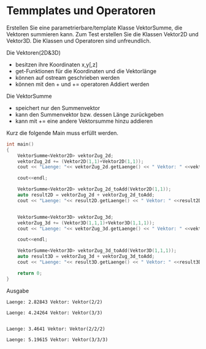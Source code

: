# Temmplates und Operatoren

Erstellen Sie eine parametrierbare/template Klasse VektorSumme, die Vektoren summieren kann. Zum Test erstellen Sie die Klassen Vektor2D und Vektor3D. Die Klassen und Operatoren sind unfreundlich.

Die Vektoren(2D&3D)
- besitzen ihre Koordinaten x,y[,z]
- get-Funktionen für die Koordinaten und die Vektorlänge
- können auf ostream geschrieben werden
- können mit den + und += operatoren Addiert werden

Die VektorSumme
- speichert nur den Summenvektor
- kann den Summenvektor bzw. dessen Länge zurückgeben
- kann mit += eine andere Vektorsumme hinzu addieren

Kurz die folgende Main muss erfüllt werden.
```c++
int main()
{
    VektorSumme<Vektor2D> vektorZug_2d;
    vektorZug_2d += (Vektor2D(1,1)+Vektor2D(1,1));
    cout << "Laenge: "<< vektorZug_2d.getLaenge() << " Vektor: " <<vektorZug_2d.getVektorSumme() <<endl;

    cout<<endl;

    VektorSumme<Vektor2D> vektorZug_2d_toAdd(Vektor2D(1,1));
    auto result2D = vektorZug_2d + vektorZug_2d_toAdd;
    cout << "Laenge: "<< result2D.getLaenge() << " Vektor: " <<result2D.getVektorSumme() <<endl<<endl<<endl;


    VektorSumme<Vektor3D> vektorZug_3d;
    vektorZug_3d += (Vektor3D(1,1,1)+Vektor3D(1,1,1));
    cout << "Laenge: "<< vektorZug_3d.getLaenge() << " Vektor: " <<vektorZug_3d.getVektorSumme() <<endl;

    cout<<endl;

    VektorSumme<Vektor3D> vektorZug_3d_toAdd(Vektor3D(1,1,1));
    auto result3D = vektorZug_3d + vektorZug_3d_toAdd;
    cout << "Laenge: "<< result3D.getLaenge() << " Vektor: " <<result3D.getVektorSumme() <<endl<<endl<<endl;

    return 0;
}
```

Ausgabe
```
Laenge: 2.82843 Vektor: Vektor(2/2)

Laenge: 4.24264 Vektor: Vektor(3/3)


Laenge: 3.4641 Vektor: Vektor(2/2/2)

Laenge: 5.19615 Vektor: Vektor(3/3/3)
```
